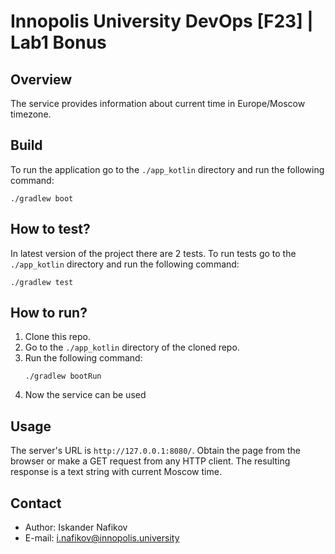 # Innopolis University DevOps [F23] | Lab1 Bonus

## Overview
The service provides information about current time in Europe/Moscow timezone.

## Build
To run the application go to the `./app_kotlin` directory and run the following command:
```shell
./gradlew boot
```

## How to test?
In latest version of the project there are 2 tests.
To run tests go to the `./app_kotlin` directory and run the following command:
```shell
./gradlew test
```

## How to run?
1. Clone this repo.
2. Go to the `./app_kotlin` directory of the cloned repo.
3. Run the following command:
    ```shell
    ./gradlew bootRun
    ```
4. Now the service can be used

## Usage
The server's URL is `http://127.0.0.1:8080/`.
Obtain the page from the browser or make a GET request from any HTTP client.
The resulting response is a text string with current Moscow time.

## Contact
* Author: Iskander Nafikov
* E-mail: i.nafikov@innopolis.university
